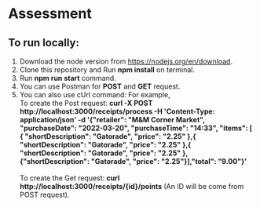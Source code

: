 # Assessment

## To run locally:
1. Download the node version from https://nodejs.org/en/download.
2. Clone this repository and Run <b>npm install</b> on terminal.
3. Run <b> npm run start</b> command.
4. You can use Postman for <b>POST</b> and <b>GET</b> request.
5. You can also use cUrl command: For example,<br> 
To create the Post request: <b>curl -X POST http://localhost:3000/receipts/process  -H 'Content-Type: application/json' -d '{"retailer": "M&M Corner Market", "purchaseDate": "2022-03-20", "purchaseTime": "14:33", "items": [ { "shortDescription": "Gatorade", "price": "2.25" },{ "shortDescription": "Gatorade", "price": "2.25" },{ "shortDescription": "Gatorade", "price": "2.25" },{"shortDescription": "Gatorade", "price": "2.25"}],"total": "9.00"}'</b>
<br><br>To create the Get request: <b>curl http://localhost:3000/receipts/{id}/points</b> (An ID will be come from POST request).

